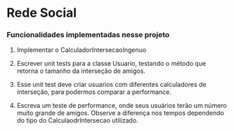# Rede Social


### Funcionalidades implementadas nesse projeto ###
1) Implementar o CalculadorIntersecaoIngenuo

2) Escrever unit tests para a classe Usuario, testando o método que
   retorna o tamanho da interseção de amigos.

3) Esse unit test deve criar usuarios com diferentes calculadores de interseção,
   para podermos comparar a performance.

4) Escreva um teste de performance, onde seus usuários terão um número muito
   grande de amigos. Observe a diferença nos tempos dependendo do
   tipo do CalculaodrIntersecao utilizado.
